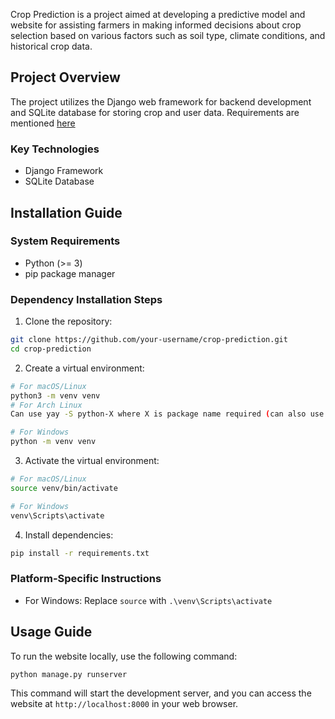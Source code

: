 Crop Prediction is a project aimed at developing a predictive model and website for assisting farmers in making informed decisions about crop selection based on various factors such as soil type, climate conditions, and historical crop data.

## Project Overview

The project utilizes the Django web framework for backend development and SQLite database for storing crop and user data.
Requirements are mentioned [here](https://github.com/nots1dd/Crop-Recommendation-System/blob/main/green/requirements.txt)

### Key Technologies

- Django Framework
- SQLite Database

## Installation Guide

### System Requirements

- Python (>= 3)
- pip package manager

### Dependency Installation Steps

1. Clone the repository:

```bash
git clone https://github.com/your-username/crop-prediction.git
cd crop-prediction
```

2. Create a virtual environment:

```bash
# For macOS/Linux
python3 -m venv venv
# For Arch Linux
Can use yay -S python-X where X is package name required (can also use pipx)

# For Windows
python -m venv venv
```

3. Activate the virtual environment:

```bash
# For macOS/Linux
source venv/bin/activate

# For Windows
venv\Scripts\activate
```

4. Install dependencies:

```bash
pip install -r requirements.txt
```

### Platform-Specific Instructions

- For Windows: Replace `source` with `.\venv\Scripts\activate`

## Usage Guide

To run the website locally, use the following command:

```bash
python manage.py runserver
```

This command will start the development server, and you can access the website at `http://localhost:8000` in your web browser.
